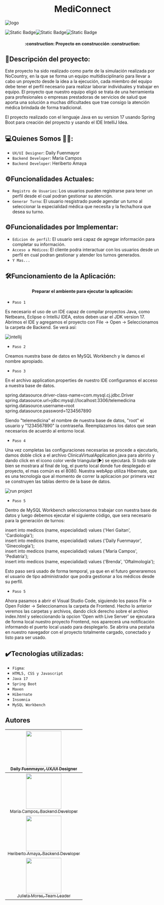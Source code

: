 <h1 align="center"> MediConnect</h1>

![logo](https://github.com/user-attachments/assets/26a87b29-f3da-42ae-a7db-150539b684e2)


![Static Badge](https://img.shields.io/badge/release%20date-july-Green)![Static Badge](https://img.shields.io/badge/status-en%20desarrollo-yellow)![Static Badge](https://img.shields.io/badge/language-java-red?style=for-the-badge)

<h4 align="center">
:construction: Proyecto en construcción :construction:
</h4>

## 🚀Descripción del proyecto:
Este proyecto ha sido realizado como parte de la simulación realizada por NoCountry, en la que se forma un equipo multidisciplinario para llevar a cabo un proyecto desde la idea a la ejecución, cada miembro del equipo 
debe tener el perfil necesario para realizar laborar individuales y trabajar en equipo.  El proyecto que nuestro equipo eligió se trata de una herramienta para profesionales o empresas prestadoras de servicios de salud
que aporta una solución a muchas dificultades que trae consigo la atención médica brindada de forma tradicional.

El proyecto realizado con el lenguaje Java en su version 17 usando Spring Boot para creación del proyecto y usando el IDE IntelliJ Idea.

## 💻Quienes Somos 🧑‍💻:
- `UX/UI Designer`: Daily Fuenmayor
- `Backend Developer`: Maria Campos
- `Backend Developer`: Heriberto Amaya

## ⚙️Funcionalidades Actuales:
- `Registro de Usuarios`: Los usuarios pueden registrarse para tener un perfil desde el cual podran gestionar su atención.
- `Generar Turno`: El usuario resgistrado puede agendar un turno al seleccionar la especialidad médica que necesita y la fecha/hora que desea su turno.

## ⚙️Funcionalidades por Implementar:
- `Edicion de perfil`: El usuario será capaz de agregar información para completar su información.
- `Acceso a Médicos`: El cliente podra interactuar con los usuarios desde un perfil en cual podran gestionar y atender los turnos generados.
- `Y Mas...`

## 🛠️Funcionamiento de la Aplicación:
<h4 align="center"> Preparar el ambiente para ejecutar la aplicación: </h4>

- `Paso 1`
<p>Es necesario el uso de un IDE capaz de compilar proyectos Java, como Netbeans, Eclipse o IntelliJ IDEA, estos deben usar el JDK version 17. Abrimos el IDE y agregamos el proyecto con File -> Open -> Seleccionamos la carpeta de Backend. Se verá así: </p>

![intellij](https://github.com/user-attachments/assets/5f99918d-1d0b-4c94-a6bd-fffde7f94122)

- `Paso 2`

<p>Creamos nuestra base de datos en MySQL Workbench y le damos el nombre apropiado.</p>

- `Paso 3`

<p>En el archivo application.properties de nuestro IDE configuramos el acceso a nuestra base de datos.<br>

spring.datasource.driver-class-name=com.mysql.cj.jdbc.Driver<br>
spring.datasource.url=jdbc:mysql://localhost:3306/telemedicina<br>
spring.datasource.username=root<br>
spring.datasource.password=1234567890<br>

Siendo "telemedicina" el nombre de nuestra base de datos, "root" el usuario y "1234567890" la contraseña. Reemplazamos los datos que sean necesarios de acuerdo al entorno local.
</p>

- `Paso 4`

<p>Una vez completas las configuraciones necesarias se procede a ejecutarlo, damos doble click a el archivo ClinicaVirtualApplication.java para abrirlo y dando click en el icono color verde triangular(▶️) se ejecutará. Si todo sale bien se mostrara al final de log, el puerto local donde fue desplegado el proyecto, el mas común es el 8080. Nuestra webApp utiliza Hibernate, que es una tecnología que al momento de correr la aplicacion por primera vez se construyen las tablas dentro de la base de datos.</p>

![run project](https://github.com/user-attachments/assets/24946c6d-2813-4981-8501-647c5ff73345)

- `Paso 5`

<p>Dentro de MySQL Workbench seleccionamos trabajar con nuestra base de datos y luego debemos ejecutar el siguiente código, que sera necesario para la generación de turnos:
  
insert into medicos (name, especialidad) values ('Heri Gaitan', 'Cardiología');<br>
insert into medicos (name, especialidad) values ('Daily Fuenmayor', 'Ginecología');<br>
insert into medicos (name, especialidad) values ('María Campos', 'Pediatría');<br>
insert into medicos (name, especialidad) values ('Brenda', 'Oftalmología');<br>

Esto paso será usado de forma temporal, ya que en el futuro generaremos el usuario de tipo administrador que podra gestionar a los médicos desde su perfil. </p>

- `Paso 5`

<p>Ahora pasamos a abrir el Visual Studio Code, siguiendo los pasos File -> Open Folder -> Seleccionamos la carpeta de Frontend. Hecho lo anterior veremos las carpetas y archivos, dando click derecho sobre el archivo index.html y seleccionando la opcion 'Open with Live Server' se ejecutara de forma local nuestro proyecto Frontend, nos aparecerá una notificación informando el puerto local usado para desplegarlo. Se abrira una pestaña en nuestro navegador con el proyecto totalmente cargado, conectado y listo para ser usado.</p>



## ✔️Tecnologías utilizadas:
- `Figma`:
- `HTML5, CSS y Javascript`
- `Java 17`
- `Spring Boot`
- `Maven`
- `Hibernate`
- `Insomnia`
- `MySQL Workbench`


## Autores

| [<img src="https://avatars.githubusercontent.com/u/174158607?v=4" width=115><br><sub>Daily Fuenmayor, UX/UI Designer</sub>](https://github.com/dailyFuenmayor)|
| :---: |
| [<img src="https://avatars.githubusercontent.com/u/157176273?v=4" width=115><br><sub>Maria Campos, Backend Developer</sub>](https://github.com/MariaCampos97)|
| [<img src="https://avatars.githubusercontent.com/u/150280699?v=4" width=115><br><sub>Heriberto Amaya, Backend Developer</sub>](https://github.com/Gildartz08)|
| [<img src="https://avatars.githubusercontent.com/u/156859650?v=4" width=115><br><sub>Julieta Mores, Team Leader</sub>](https://github.com/julieta-mores-t)|

